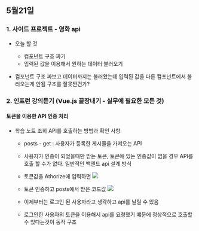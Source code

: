 ## 5월21일
### 1. 사이드 프로젝트 - 영화 api 
	

 - 오늘 할 것
	- 컴포넌트 구조 짜기
	- 입력된 값을 이용해서 원하는 데이터 불러오기
	 
 - 컴포넌트 구조 짜보고 데이터까지는 불러왔는데 입력된 값을 다른 컴포넌트에서 불러오는게 안됨 구조를 잘못짠건가?

### 2. 인프런 강의듣기 (Vue.js 끝장내기 - 실무에 필요한 모든 것)
#### 토큰을 이용한 API 인증 처리

 - 학습 노트 조회 API를 호출하는 방법과 확인 사항
	 - posts - get :  사용자가 등록한 게시물을 가져오는 API
	 - 사용자가 인증이 되었을때만 받는 토큰,  토큰에 있는 인증값이 없을 경우 API를 호출 할 수가 없다. 일반적인 백엔드 api 설계 방식
	 - 토큰값을 Athorize에 입력하면
		 <img src ="../img/apikey">
		 
	 -  토큰 인증하고 posts에서 받은 코드값
		 <img src ="../img/apikey2">
		 
	 - 이제부터는 로그인 된 사용자라고 생각하고 api를 날릴 수 있음
	 -  로그인한 사용자의 토큰을 이용해서  api를 요청했기 떄문에 정상적으로 호출할 수 있다는것이 동작 구조

